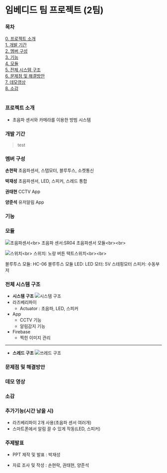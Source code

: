 # 임베디드 팀 프로젝트 (2팀)

### 목차
[0. 프로젝트 소개](#-프로젝트-소개)<br/>
[1. 개발 기간](#-개발-기간)<br/>
[2. 멤버 구성](#-멤버-구성)<br/>
[3. 기능](#-기능)<br/>
[4. 모듈](#-모듈)<br/>
[5. 전체 시스템 구조](#-전체-시스템-구조)<br/>
[6. 문제점 및 해결방안](#-문제점-및-해결방안)<br/> 
[7. 데모영상](#-데모영상)<br/>
[8. 소감](#-소감)<br/><br/>

### 프로젝트 소개
- 초음파 센서와 카메라를 이용한 방범 시스템<br/>

### 개발 기간

> test

### 멤버 구성

**손현락**
초음파센서, 스탭모터, 블루투스, 소켓통신

**박재성**
초음파센서, LED, 스피커, 스레드 통합 
   
**권태현**
CCTV App

**양준석**
유저알림 App

### 기능

### 모듈
![초음파센서](https://github.com/Mne-pr/Safe_Guard/assets/42082748/48db0c2e-af33-4713-ba6f-a9d25ddfe0a8)<br\>
초음파 센서:SR04 초음파센서 모듈<br\><br\>


![스위치](https://github.com/Mne-pr/Safe_Guard/assets/42082748/e4c7afa8-1707-4690-8b4f-07064eab940a)<br\>
스위치: 노랑 버튼 택트스위치<br\><br\>

블루투스 모듈: HC-06 블루투스 모듈
LED: LED
모터: 5V 스테핑모터
스피커: 수동부저

### 전체 시스템 구조
- **시스템 구조**
![시스템 구조](https://github.com/YJunSuk/Safe_Guard/assets/117419920/0361c188-5f3c-4c84-b4a2-5e30d5c2eb9c)
- 라즈베리파이
  - Actuator : 초음파, LED, 스피커
- App
  - CCTV 기능
  - 알림감지 기능
- Firebase
  - 찍힌 이미지 관리
------------------------------------------------------
- **스레드 구조**
![쓰레드 구조](https://github.com/YJunSuk/Safe_Guard/assets/117419920/47222bfc-4c09-41c0-ac82-2e0be854103d)

### 문제점 및 해결방안

### 데모 영상

### 소감




### 추가기능(시간 남을 시)
- 라즈베리파이 2개 사용(초음파 센서 여러개)
- 스마트폰에서 알림 끌 수 있게 작동(LED, 스피커)
### 주제발표 
- PPT 제작 및 발표 : 박재성

- 자료 조사 및 작성 : 손현락, 권태현, 양준석

